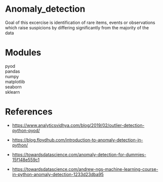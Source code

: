 # Anomaly_detection

Goal of this excercise is identification of rare items, events or observations which raise suspicions by differing significantly from the majority of the data 

# Modules

pyod <br>
pandas<br>
numpy<br>
matplotlib <br>
seaborn <br>
sklearn<br>

# References

- https://www.analyticsvidhya.com/blog/2019/02/outlier-detection-python-pyod/

- https://blog.floydhub.com/introduction-to-anomaly-detection-in-python/

- https://towardsdatascience.com/anomaly-detection-for-dummies-15f148e559c1

- https://towardsdatascience.com/andrew-ngs-machine-learning-course-in-python-anomaly-detection-1233d23dba95
